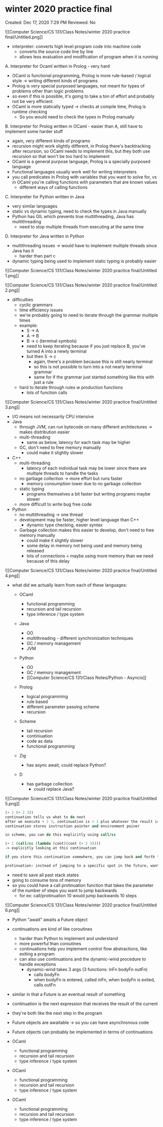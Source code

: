 # winter 2020 practice final

Created: Dec 17, 2020 7:29 PM
Reviewed: No

![[Computer Science/CS 131/Class Notes/winter 2020 practice final/Untitled.png]]

- interpreter: converts high level program code into machine code
    - converts the source code line by line
    - allows less evaluation and modification of program when it is running

A.  Interpreter for Ocaml written in Prolog - very hard

- OCaml is functional programming, Prolog is more rule-based /  logical style → writing different kinds of programs
- Prolog is very special purposed languages, not meant for types of problems other than logic problems
- so even if this is possible, it's going to take a ton of effort and probably not be very efficient
- OCaml is more statically typed → checks at compile time, Prolog is runtime checking
    - So you would need to check the types in Prolog manually

B.  Interpreter for Prolog written in OCaml - easier than A, still have to implement some harder stuff

- again, very different kinds of programs
- recursion might work slightly different, in Prolog there's backtracking after recursion, so OCaml needs to implement this, but they both use recursion so that won't be too hard to implement
- OCaml is a general purpose language, Prolog is a specially purposed language
- Functional languages usually work well for writing interpreters
- you call predicates in Prolog with variables that you want to solve for, vs in OCaml you're calling functions with parameters that are known values
    - different ways of calling functions

C. Interpreter for Python written in Java 

- very similar languages
- static vs dynamic typing, need to check the types in Java manually
- Python has GIL which prevents true multithreading, Java has multithreading
    - need to stop multiple threads from executing at the same time

D. Interpreter for Java written in Python 

- multithreading issues → would have to implement multiple threads since Java has it
    - harder than part c
- dynamic typing being used to implement static typing is probably easier

![[Computer Science/CS 131/Class Notes/winter 2020 practice final/Untitled 1.png]]

![[Computer Science/CS 131/Class Notes/winter 2020 practice final/Untitled 2.png]]

- difficulties
    - cyclic grammars
    - time efficiency issues
    - we're probably going to need to iterate through the grammar multiple times
    - example:
        - S → A
        - A → B
        - B → c (terminal symbols)
        - need to keep iterating because if you just replace B, you've turned A into a newly terminal
        - but then S → c
            - again, there's a problem because this is still  nearly terminal
            - so this is not possible to turn into a not nearly terminal grammar
            - same for if the grammar just started something like this with just a rule
    - hard to iterate through rules w production functions
        - lots of function calls

![[Computer Science/CS 131/Class Notes/winter 2020 practice final/Untitled 3.png]]

- I/O means not necessarily CPU intensive
- Java
    - through JVM, can run bytecode on many different architectures → makes distribution easier
    - multi-threading
        - same as below, latency for each task may be higher
    - GC, don't need to free memory manually
        - could make it slightly slower
- C++
    - multi-threading
        - latency of each individual task may be lower since there are multiple threads to handle the tasks
    - no garbage collection → more effort but runs faster
        - memory consumption lower due to no garbage collection
    - static typing
        - programs themselves a bit faster but writing programs maybe slower
    - more difficult to write bug free code
- Python
    - no multithreading → one thread
    - development may be faster, higher level language than C++
        - dynamic type checking, easier syntax
    - Garbage collection makes this easier to develop, don't need to free memory manually
        - could make it slightly slower
        - some delay in memory not being used and memory being released
        - lots of connections = maybe using more memory than we need because of this delay

![[Computer Science/CS 131/Class Notes/winter 2020 practice final/Untitled 4.png]]

- what did we actually learn from each of these languages:
    - OCaml
        - functional programming
        - recursion and tail recursion
        - type inference / type system
    - Java
        - OO
        - multithreading - different synchronization techniques
        - GC / memory management
        - JVM
    - Python
        - OO
        - GC / memory management
        - [[Computer Science/CS 131/Class Notes/Python - Asyncio]]
    - Prolog
        - logical programming
        - rule based
        - different parameter passing scheme
        - recursion
    - Scheme
        - tail recursion
        - continiuation
        - code as data
        - functional programming

    - Zig
        - has async await, could replace Python?
    - D
        - has garbage collection
            - could replace Java?

![[Computer Science/CS 131/Class Notes/winter 2020 practice final/Untitled 5.png]]

```scheme
(+ 1 (+ 2 3)) 
continuation tells us what to do next 
after we execute + 2 3, continuation is + 1 plus whatever the result is
continuation stores instruction pointer and environment poiner

in scheme, you can do this explicitly using call/cc

(+ 1 (call/cc (lambda (cont)(cont (+ 2 3))))
-> explicitly looking at this continuation

if you store this continuation somewhere, you can jump back and forth to and from this location 
```

```scheme
protinuation: instead of jumping to a specific spot in the future, want to jump backwards in history 
```

- need to save all past stack states
- going to consume tons of memory
- so you could have a call protinuation function that takes the parameter of the number of steps you want to jump backwards
    - for ex: call/protinuation 10 would jump backwards 10 steps

![[Computer Science/CS 131/Class Notes/winter 2020 practice final/Untitled 6.png]]

- Python "await" awaits a Future object
- continuations are kind of like coroutines
    - harder than Python to implement and understand
    - more powerful than coroutines
    - continuations help you implement control flow abstractions, like exiting a program
    - can also use continuations and the dynamic-wind procedure to handle exceptions
        - dynamic-wind takes 3 args (3 functions: inFn bodyFn outFn)
            - calls bodyFn
            - when bodyFn is entered, called inFn, when bodyFn is exited, calls outFn
- similar in that a Future is an eventual result of something
- continuation is the next expression that receives the result of the current
- they're both like the next step in the program
- Future objects are awaitable → so you can have asynchronous code
- Future objects can probably be implemented in terms of continuations

- OCaml
    - functional programming
    - recursion and tail recursion
    - type inference / type system
- OCaml
    - functional programming
    - recursion and tail recursion
    - type inference / type system
- OCaml
    - functional programming
    - recursion and tail recursion
    - type inference / type system